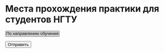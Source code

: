 # Места прохождения практики для студентов НГТУ
<html>
 <head>
  <meta charset="utf-8">
  <title>Тег SELECT</title>
 </head>
 <body>  
 
  <form action="select1.php" method="post">
   <p><select size="1" multiple name="hero[]">
    <option disabled>Выберите тип сортировки:</option>
    <option value="По факультету и кафедре">По факультету и кафедре</option>
    <option selected value="По направлению обучения">По направлению обучения</option>
   </select></p>
   <p><input type="submit" value="Отправить"></p>
  </form>

 </body>
</html>
